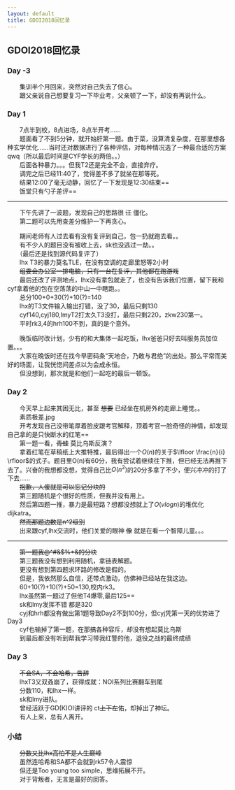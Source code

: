 ```yaml
---
layout: default
title: GDOI2018回忆录
---
```


## GDOI2018回忆录

### Day -3
　　集训半个月回来，突然对自己失去了信心。  
　　跟父亲说自己想要复习一下毕业考，父亲顿了一下，却没有再说什么。

### Day 1
　　7点半到校，8点进场，8点半开考……  
 　　题面看了不到5分钟，就开始肝第一题。由于菜，没算清复杂度，在那里想各种玄学优化……当时还对数据进行了各种评估，对每种情况选了一种最合适的方案qwq（所以最后时间是CYF学长的两倍。。）  
　　后面各种暴力。。。但我T2还是完全不会，直接弃疗。  
　　调完之后已经11:40了，觉得差不多了就坐在那等死。  
　　结果12:00了毫无动静，回忆了一下发现是12:30结束==  
　　饭堂只有勺子差评==

---
　　下午先讲了一波题，发现自己的思路很 <del>江</del> 僵化。  
　　第二题可以先用查差分维护一下再贪心。  

　　期间老师有人过去看有没有复评到自己，包一扔就跑去看。。  
　　有不少人的题目没有被收上去，sk也没逃过一劫。。  
　　（最后还是找到源代码复评了）  
　　lhx T3的暴力莫名TLE，在没有空调的走廊里怒等2小时  
　　<del>组委会办公室一排电脑，只有一台在复评，其他都在跑游戏</del>  
　　最后还改了评测地点，lhx没有拿包就走了，也没有告诉我们位置，留下我和cyf拿着他的包在空荡荡的中山一中瞎跑。。  
　　总分100+0+30(?)+10(?)=140  
　　lhx的T3文件输入输出打错，没了30，最后只剩130  
　　cyf140,cyj180,lmyT2打太久T3没打，最后只剩220，zkw230第一。  
　　平时rk3,4的hrh100不到，真的是个意外。  

　　晚饭临时改计划，少有的和大集体一起吃饭，lhx爸爸只好去叫服务员加位置。。。  
　　大家在晚饭时还在找今早密码条“天地合，乃敢与君绝”的出处。那么平常而美好的场面，让我恍惚间差点以为会成永恒。  
　　但没想到，那次就是和他们一起吃的最后一顿饭。


### Day 2
　　今天早上起来其困无比，甚至 <del>想要</del> 已经坐在机房外的走廊上睡觉。。  
　　素质极差.jpg  
　　开考发现自己没带笔厚着脸皮跟考官解释，顶着考官一脸奇怪的神情，却发现自己拿的是只快断水的红笔==  
　　第一题一看，<del>青蛙</del> 莫比乌斯反演？  
　　拿着红笔在草稿纸上大推特推，最后得出一个$O(n)$的关于$\lfloor \frac{n}{i} \rfloor$的式子。题目里O(n)有60分，我有尝试着继续往下推，但已经无法再推下去了。兴奋的我想都没想，觉得自己比$O(n^2)$的20分多拿了不少，便兴冲冲的打了下去……  
　　<del>抱歉，人傻就是可以忘记分块的</del>  
　　第三题随机是个很好的性质，但我并没有用上。  
　　然后第四题一推，暴力是最短路？想都没想就上了$O(vlogn)$的堆优化dijkatra。  
　　<del>然而那题边数是n^2级别</del>  
　　出来跟cyf,lhx交流时，他们关爱的眼神 <del>像</del> 就是在看一个智障儿童。。。  

---
　　<del>第一题我@^#&$%*&的分块</del>  
　　第三题我没有想到利用随机，拿链表解题。  
　　更没有想到第四题求环路的修改是假的。  
　　但是，我依然那么自信，还带点激动，仿佛神已经站在我这边。  
　　60+10(?)+10(?)+50=130,校内rk3。  
　　lhx虽然第一题过了但他T4爆零,最后125==  
　　sk和lmy发挥不错 都是320  
　　cyj和hrh都没有做出第1题导致Day2不到100分，但cyj凭第一天的优势进了Day3  
　　cyf也输掉了第一题，在那搞各种容斥，却没有想起莫比乌斯  
　　到最后都没有听到帮我学习带我红警的他，退役之战的最终成绩  


### Day 3
　　<del>不会SA，不会哈希，告辞</del>  
　　lhxT3又双叒崩了，获得成就：NOI系列比赛翻车到尾  
　　分数110，和lhx一样。  
　　sk和lmy进队。  
　　曾经活跃于GD(K)OI讲评的 ct<del>上下左</del>佑，却掉出了神坛。  
　　有人上来，总有人离开。  

### 小结  
　　<del>分数又比lhx高怕不是人生巅峰</del>  
　　虽然连哈希和SA都不会就到rk57令人震惊  
　　但还是Too young too simple，思维拓展不开。  
　　对于背叛者，无言是最好的回答。
